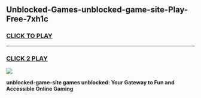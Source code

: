 
## Unblocked-Games-unblocked-game-site-Play-Free-7xh1c
<h3>
<a href="https://premium76.site?title=unblocked-game-site&ref=21A">CLICK TO PLAY</a></h3>
<hr>

<h3>
<a href="https://premium76.site?title=unblocked-game-site&ref=21A">CLICK 2 PLAY</a>
  
</h3>

<a href="https://premium76.site?title=unblocked-game-site&ref=21A"><img src="https://clearcache.store/games.png"></a>


**unblocked-game-site games unblocked: Your Gateway to Fun and Accessible Online Gaming**
